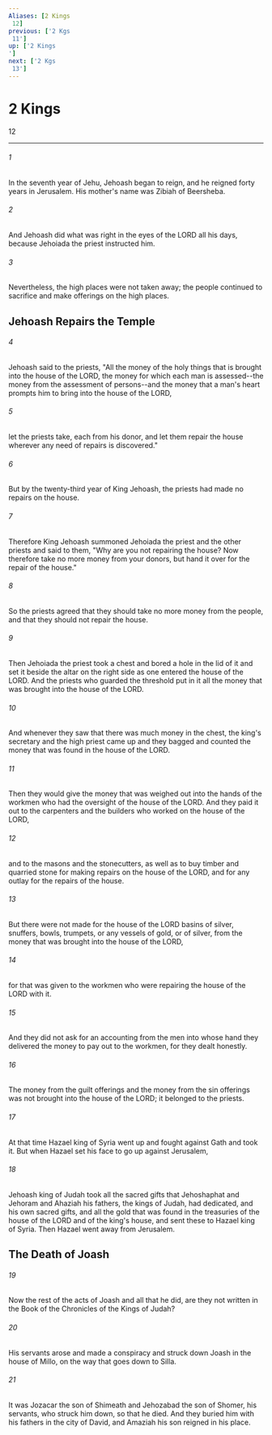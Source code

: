 ```yaml
---
Aliases: [2 Kings 12]
previous: ['2 Kgs 11']
up: ['2 Kings']
next: ['2 Kgs 13']
---
```

# 2 Kings 12

***
 

###### 1 
In the seventh year of Jehu, Jehoash began to reign, and he reigned forty years in Jerusalem. His mother's name was Zibiah of Beersheba.  

###### 2 
And Jehoash did what was right in the eyes of the LORD all his days, because Jehoiada the priest instructed him.  

###### 3 
Nevertheless, the high places were not taken away; the people continued to sacrifice and make offerings on the high places.  ## Jehoash Repairs the Temple  

###### 4 
Jehoash said to the priests, "All the money of the holy things that is brought into the house of the LORD, the money for which each man is assessed--the money from the assessment of persons--and the money that a man's heart prompts him to bring into the house of the LORD,  

###### 5 
let the priests take, each from his donor, and let them repair the house wherever any need of repairs is discovered."  

###### 6 
But by the twenty-third year of King Jehoash, the priests had made no repairs on the house.  

###### 7 
Therefore King Jehoash summoned Jehoiada the priest and the other priests and said to them, "Why are you not repairing the house? Now therefore take no more money from your donors, but hand it over for the repair of the house."  

###### 8 
So the priests agreed that they should take no more money from the people, and that they should not repair the house.  

###### 9 
Then Jehoiada the priest took a chest and bored a hole in the lid of it and set it beside the altar on the right side as one entered the house of the LORD. And the priests who guarded the threshold put in it all the money that was brought into the house of the LORD.  

###### 10 
And whenever they saw that there was much money in the chest, the king's secretary and the high priest came up and they bagged and counted the money that was found in the house of the LORD.  

###### 11 
Then they would give the money that was weighed out into the hands of the workmen who had the oversight of the house of the LORD. And they paid it out to the carpenters and the builders who worked on the house of the LORD,  

###### 12 
and to the masons and the stonecutters, as well as to buy timber and quarried stone for making repairs on the house of the LORD, and for any outlay for the repairs of the house.  

###### 13 
But there were not made for the house of the LORD basins of silver, snuffers, bowls, trumpets, or any vessels of gold, or of silver, from the money that was brought into the house of the LORD,  

###### 14 
for that was given to the workmen who were repairing the house of the LORD with it.  

###### 15 
And they did not ask for an accounting from the men into whose hand they delivered the money to pay out to the workmen, for they dealt honestly.  

###### 16 
The money from the guilt offerings and the money from the sin offerings was not brought into the house of the LORD; it belonged to the priests.  

###### 17 
At that time Hazael king of Syria went up and fought against Gath and took it. But when Hazael set his face to go up against Jerusalem,  

###### 18 
Jehoash king of Judah took all the sacred gifts that Jehoshaphat and Jehoram and Ahaziah his fathers, the kings of Judah, had dedicated, and his own sacred gifts, and all the gold that was found in the treasuries of the house of the LORD and of the king's house, and sent these to Hazael king of Syria. Then Hazael went away from Jerusalem.  ## The Death of Joash  

###### 19 
Now the rest of the acts of Joash and all that he did, are they not written in the Book of the Chronicles of the Kings of Judah?  

###### 20 
His servants arose and made a conspiracy and struck down Joash in the house of Millo, on the way that goes down to Silla.  

###### 21 
It was Jozacar the son of Shimeath and Jehozabad the son of Shomer, his servants, who struck him down, so that he died. And they buried him with his fathers in the city of David, and Amaziah his son reigned in his place.
